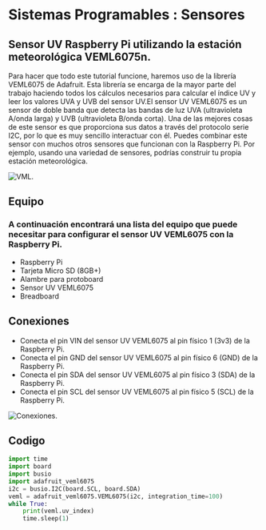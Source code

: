 # Sistemas Programables : Sensores

## Sensor UV Raspberry Pi utilizando la estación meteorológica VEML6075n.

Para hacer que todo este tutorial funcione, haremos uso de la librería VEML6075 de Adafruit. Esta librería se encarga de la mayor parte del trabajo haciendo todos los cálculos necesarios para calcular el índice UV y leer los valores UVA y UVB del sensor UV.El sensor UV VEML6075 es un sensor de doble banda que detecta las bandas de luz UVA (ultravioleta A/onda larga) y UVB (ultravioleta B/onda corta).
Una de las mejores cosas de este sensor es que proporciona sus datos a través del protocolo serie I2C, por lo que es muy sencillo interactuar con él.
Puedes combinar este sensor con muchos otros sensores que funcionan con la Raspberry Pi. Por ejemplo, usando una variedad de sensores, podrías construir tu propia estación meteorológica.

![VML.](https://pimylifeup.com/wp-content/uploads/2019/05/Raspberry-Pi-UV-Sensor-using-the-VEML6075-Thumbnail.jpg)

## Equipo
### A continuación encontrará una lista del equipo que puede necesitar para configurar el sensor UV VEML6075 con la Raspberry Pi.

* Raspberry Pi
* Tarjeta Micro SD (8GB+)
* Alambre para protoboard
* Sensor UV VEML6075
* Breadboard

## Conexiones

* Conecta el pin VIN del sensor UV VEML6075 al pin físico 1 (3v3) de la Raspberry Pi.
* Conecta el pin GND del sensor UV VEML6075 al pin físico 6 (GND) de la Raspberry Pi.
* Conecta el pin SDA del sensor UV VEML6075 al pin físico 3 (SDA) de la Raspberry Pi.
* Conecta el pin SCL del sensor UV VEML6075 al pin físico 5 (SCL) de la Raspberry Pi.

![Conexiones.](https://pimylifeup.com/wp-content/uploads/2019/05/Raspberry-Pi-VEML6075-UV-Sensor-Wiring-Schematic.png)

## Codigo
``` Python
import time
import board
import busio
import adafruit_veml6075
i2c = busio.I2C(board.SCL, board.SDA)
veml = adafruit_veml6075.VEML6075(i2c, integration_time=100)
while True:
    print(veml.uv_index)
    time.sleep(1)
```
